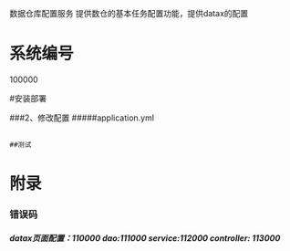 数据仓库配置服务 提供数仓的基本任务配置功能，提供datax的配置
# 系统编号
100000

#安装部署

###2、修改配置
#####application.yml
```yaml


```


```
##测试

```

# 附录
### 错误码
##### datax页面配置：110000  dao:111000 service:112000  controller: 113000